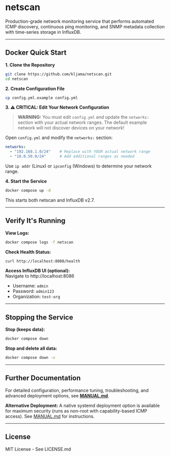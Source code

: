# netscan

Production-grade network monitoring service that performs automated ICMP discovery, continuous ping monitoring, and SNMP metadata collection with time-series storage in InfluxDB.

---

## Docker Quick Start

**1. Clone the Repository**
```bash
git clone https://github.com/kljama/netscan.git
cd netscan
```

**2. Create Configuration File**
```bash
cp config.yml.example config.yml
```

**3. ⚠️ CRITICAL: Edit Your Network Configuration**

> **WARNING:** You must edit `config.yml` and update the `networks:` section with your actual network ranges. The default example network will not discover devices on your network!

Open `config.yml` and modify the `networks:` section:
```yaml
networks:
  - "192.168.1.0/24"    # Replace with YOUR actual network range
  - "10.0.50.0/24"      # Add additional ranges as needed
```

Use `ip addr` (Linux) or `ipconfig` (Windows) to determine your network range.

**4. Start the Service**
```bash
docker compose up -d
```

This starts both netscan and InfluxDB v2.7.

---

## Verify It's Running

**View Logs:**
```bash
docker compose logs -f netscan
```

**Check Health Status:**
```bash
curl http://localhost:8080/health
```

**Access InfluxDB UI (optional):**  
Navigate to http://localhost:8086
* Username: `admin`
* Password: `admin123`
* Organization: `test-org`

---

## Stopping the Service

**Stop (keeps data):**
```bash
docker compose down
```

**Stop and delete all data:**
```bash
docker compose down -v
```

---

## Further Documentation

For detailed configuration, performance tuning, troubleshooting, and advanced deployment options, see **[MANUAL.md](MANUAL.md)**.

**Alternative Deployment:** A native systemd deployment option is available for maximum security (runs as non-root with capability-based ICMP access). See [MANUAL.md](MANUAL.md) for instructions.

---

## License

MIT License - See LICENSE.md
